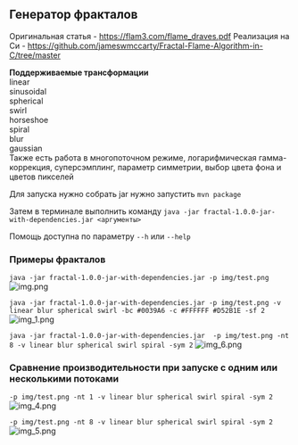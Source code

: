 ##  Генератор фракталов
Оригинальная статья - https://flam3.com/flame_draves.pdf
Реализация на Си - https://github.com/jameswmccarty/Fractal-Flame-Algorithm-in-C/tree/master

**Поддерживаемые трансформации** \
    linear\
    sinusoidal\
    spherical\
    swirl\
    horseshoe\
    spiral\
    blur\
    gaussian\
Также есть работа в многопоточном режиме, логарифмическая гамма-коррекция, суперсэмплинг, параметр симметрии, выбор цвета фона и цветов пикселей 

Для запуска нужно собрать jar нужно запустить ```mvn package```

Затем в терминале выполнить команду
```java -jar fractal-1.0.0-jar-with-dependencies.jar <аргументы>```

Помощь доступна по параметру ```--h``` или ```--help```

### Примеры фракталов
```java -jar fractal-1.0.0-jar-with-dependencies.jar -p img/test.png```
![img.png](img/img.png)


```java -jar fractal-1.0.0-jar-with-dependencies.jar -p img/test.png -v linear blur spherical swirl -bc #0039A6 -c #FFFFFF #D52B1E -sf 2 ```
![img_1.png](img/img_1.png)


```java -jar fractal-1.0.0-jar-with-dependencies.jar  -p img/test.png -nt 8 -v linear blur spherical swirl spiral -sym 2```
![img_6.png](img/img_6.png)

### Сравнение производительности при запуске с одним или несколькими потоками
```-p img/test.png -nt 1 -v linear blur spherical swirl spiral -sym 2```
![img_4.png](img/img_4.png)

```-p img/test.png -nt 8 -v linear blur spherical swirl spiral -sym 2```
![img_5.png](img/img_5.png)
